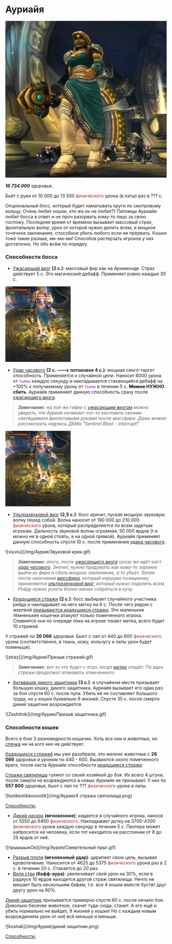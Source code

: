 # Ауриайя #

![кошатница](/img/Аурия/ауриайя.jpg)

***16 734 000*** здоровья.

Бьёт с руки от 10 000 до 13 500 <span style = "color:brown"> физического </span> урона (в латы) раз в ??? с.

Опциональный босс, который будет наматывать круги по смотровому кольцу. Очень любит кошек, кто же их не любит?) Питомцы Ауриайи любят босса в ответ и не проч разорвать кому-то лицо за свою госпожу. Последняя время от времени вызывает массовый страх, фронтальную волну, урон от которой нужно делить всем, и мощное точечное заклинание, способное убить любого если не прервать. Кошки тоже такие разные, ми-ми-ми! Способов растерзать игроков у них достаточно. Но обо всём по порядку.

### Способности босса ###

 - [Ужасающий визг](https://www.wowhead.com/wotlk/ru/spell=64386) **(2 с.)**: массовый фир как на Архимонде. Страх действует 5 с. Это магический дебафф. Применяет ровно каждые 30 с.

![fear](/img/Аурия/Массфир.gif)

 - [Удар часового](https://www.wowhead.com/wotlk/ru/spell=64678) **(2 с. ---> потоковое 4 с.)**: мощная сингл-таргет способность. Применяется к случайной цели. Наносит 6000 урона от <span style="color:DarkOrchid">тьмы</span> каждую секунду и накладывается стакающийся дебафф на +100% к получаемому урону от <span style="color:DarkOrchid">тьмы</span> в течении 5 с. **~~Можно~~ НУЖНО сбить**. Ауриайя применяет данную способность сразу после [ужасающего визга](https://www.wowhead.com/wotlk/ru/spell=64386).

>***Замечание:** на той-же гифке с [ужасающим визгом](https://www.wowhead.com/wotlk/ru/spell=64386) можно увидеть, что Ауриая начинает что-то кастовать своими светящимися фиолетовыми руками после массфира. Даже можно рассмотреть надпись ДБМа "Sentinel Blast - interrupt!"*

![fear](/img/Аурия/Массфир.gif)

 - [Ультразвуковой визг](https://www.wowhead.com/wotlk/ru/spell=64688) **(2,5 с.)**: босс кричит, пуская мощную звуковую волну перед собой. Волна наносит от 190 000 до 210 000 <span style = "color:brown">физического</span> урона, который распределяется по всем задетым игрокам. Дальность звуковой волны огромная, 50 000 ярдов (т.е. можно не в одной стоять, а на одной прямой). Ауриайя применяет данную способность спустя 10 с. после применения [удара часового](https://www.wowhead.com/wotlk/ru/spell=64678).

![viuviu](/img/Аурия/Звуковой крик.gif)

>***Замечание:** итого, после [ужасающего визга](https://www.wowhead.com/wotlk/ru/spell=64386) сразу же идёт каст [удар часового](https://www.wowhead.com/wotlk/ru/spell=64678). Значит, нужно придумать как кому-то заранее выйти из фира и сбить мощное заклинание, а то убьёт. Затем после окончания [массфира](https://www.wowhead.com/wotlk/ru/spell=64386), который нарушил позиционку, применяется [ультразвуковой визг](https://www.wowhead.com/wotlk/ru/spell=64688), который нужно поделить всем. Рейду нужно успеть более-менее собраться в кучу.*

 - [Крадущиеся стражи](https://www.wowhead.com/wotlk/ru/spell=64396) **(2 с.)**: босс выбирает случайного участника рейда и накладывает на него метку на 6 с. После чего рядом с жертвой [призываются крадущиеся стражи](https://www.wowhead.com/wotlk/ru/spell=64397). Это маленькие тёмненькие кошечки атакуют только помеченного игрока. Спавнятся они по очереде пока на игроке тикает метка, всего будет 10 стражей. 

У стражей по **26 066** здоровья. Бьют с лап от 440 до 600 <span style = "color:brown"> физического </span> урона (соответственно, в ткань, кожу, кольчугу и латы урон будет поменьше).

![straz](/img/Аурия/Призыв стражей.gif)

>***Замечание:** вот хз что будет с агро, когда [метка](https://www.wowhead.com/wotlk/ru/spell=64396) спадёт. По идее стражи продолжат атаковать отмеченного.*

 - [Активация дикого защитника](https://www.wowhead.com/wotlk/ru/spell=64447) **(3 с.)**: в случайном месте призывает большую кошку, дикого защитника. Ауриайя вызывает его один раз за бой спустя 60 с. после пула. Убить её не составляет большого труда, но у кошки буквально 9 жизней. Спустя 35 с. после смерти дикий защитник возрождается.

![Zashitnik](/img/Аурия/Призыв защитника.gif)

### Способности кошек ###

Всего в бою 3 разновидности кошачих. Хоть все они и *животные*, но [спячка](https://www.wowhead.com/wotlk/ru/spell=18658) ни на кого них не действует.

[Крадущихся стражей](https://www.wowhead.com/ru/npc=34034) мы уже разобрали, это мелкие животные с **26 066** здоровья и уроном по 440 - 600. Вызваются около помеченного врага, после каста Ауриайи способности [крадущиеся стражи](https://www.wowhead.com/wotlk/ru/spell=64396). 

[Стражи святилища](https://www.wowhead.com/ru/npc=34014) гуляют со своей хозяйкой до боя. Их всего 4 штуки, после смерти не возраждаются а новых Ауриайя не призывает. У них по **557 800** здоровья, бьют с лап по ??? <span style = "color:brown">физического</span> урона в латы. 

![kotikkotikkooootik](/img/Аурия/4 стража святилища.png)

<u>Способности:</u>

 - [Дикий наскок](https://www.wowhead.com/wotlk/ru/spell=64374) **(мгновенное)**: кидается в случайного игрока, нанося от 5550 до 6450 <span style = "color:brown">физического</span>. Накладывает дотку на 3700-4300 <span style = "color:brown">физического</span> урона каждую секунду в течении 5 с. Пантера может набросится на человека, если тот находится на расстоянии от 8 до 25 ярдов от неё.

![прыыыыжОк](/img/Аурия/Смертельный прыг.gif)

 - [Разрыв плоти](https://www.wowhead.com/wotlk/ru/spell=64667) **(мгновенный удар)**: царапает свою цель, вызывая кровотечение. Наносится от 4625 до 5375 <span style = "color:brown">физического</span> урона раз в 2 с. в течении 20 с. Стакается до 20 раз. 
 - [Воля стаи](https://www.wowhead.com/wotlk/ru/spell=64381) **(бафф-аура)**: увеличивает свой урон на 30%, если в радиусе 10 ярдов находится другой страж святилища. Ничто не мешает быть нескольким бафам, т.е. все 4 кошки вместе бустят друг другу урон на 90%.

[Дикий защитник](https://www.wowhead.com/ru/npc=34035) призывается примерно спустя 60 с. после нечало боя. Довольно бесячее животное, скачет туда-сюда, станит. А его ещё и убить нормально не выйдет, 9 жизней у кошки! Но с каждым новым возрождением урон от неё всё меньше и меньше. 

![koshak](/img/Аурия/дикий защитник.png)

<u>Способности:</u>
